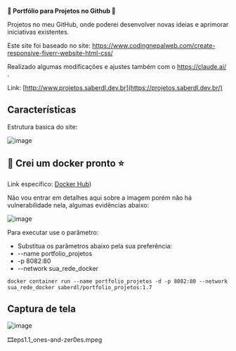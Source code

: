 **🔆 Portfólio para Projetos no Github 🙂**

Projetos no meu GitHub, onde poderei desenvolver novas ideias e aprimorar iniciativas existentes.

Este site foi baseado no site: https://www.codingnepalweb.com/create-responsive-fiverr-website-html-css/

Realizado algumas modificações e ajustes também com o https://claude.ai/ .

Link: [http://www.projetos.saberdl.dev.br](https://projetos.saberdl.dev.br/)

## Características

Estrutura basica do site:

![image](https://github.com/diego-luz/portfolio_simples/assets/161847415/d7abb968-ad67-4e72-b8a2-949592f2572c)

 
## 🐳 Crei um docker pronto ⭐

Link especifico:
[Docker Hub](https://hub.docker.com/r/saberdl/portfolio_projetos))

Não vou entrar em detalhes aqui sobre a imagem porém não há vulnerabilidade nela, algumas evidências abaixo:

![image](https://github.com/user-attachments/assets/887ca8fb-672d-443c-abfc-6481d0e2571c)

Para executar use o parâmetro:

- Substitua os parâmetros abaixo pela sua preferência:
- --name portfolio_projetos
- -p 8082:80
- --network sua_rede_docker

```docker
docker container run --name portfolio_projetos -d -p 8082:80 --network sua_rede_docker saberdl/portfolio_projetos:1.7
```

## Captura de tela

![image](https://github.com/user-attachments/assets/4868a827-1572-4667-9880-9ef24b22a860)


🎞️eps1.1_ones-and-zer0es.mpeg


